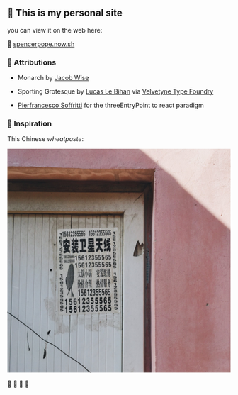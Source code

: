 ## 🐲 This is my personal site

you can view it on the web here:

👺 [spencerpope.now.sh](https://spencerpope.now.sh)


### 🐉 Attributions

- Monarch by [Jacob Wise](http://www.jacobwise.co.uk)

- Sporting Grotesque by [Lucas Le Bihan](http://lucaslebihan.fr/) via [Velvetyne Type Foundry](http://velvetyne.fr/fonts/sporting-grotesque/)

- [Pierfrancesco Soffritti](https://github.com/PierfrancescoSoffritti) for the threeEntryPoint to react paradigm


### 🐉 Inspiration
This Chinese _wheatpaste_:

<img src="wheatpaste.jpg" />

🐉 🐉 🐉 🐉